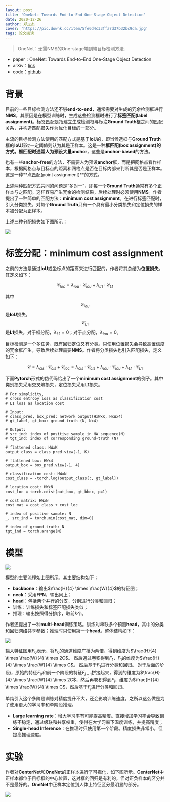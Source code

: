 ```yaml
---
layout: post
title: 'OneNet: Towards End-to-End One-Stage Object Detection'
date: 2020-12-26
author: 郑之杰
cover: 'https://pic.downk.cc/item/5fe6d4c33ffa7d37b32bc9da.jpg'
tags: 论文阅读
---
```


> OneNet：无需NMS的One-stage端到端目标检测方法.

- paper：OneNet: Towards End-to-End One-Stage Object Detection
- arXiv：[link](https://arxiv.org/abs/2012.05780)
- code：[github](https://github.com/PeizeSun/OneNet)

# 背景
目前的一些目标检测方法还不够**end-to-end**，通常需要对生成的冗余检测框进行**NMS**，其原因是在模型训练时，生成这些检测框时进行了**标签匹配(label assignment)**。标签匹配是指建立生成检测框与标注**Ground Truth**框之间的匹配关系，并构造匹配损失作为优化目标的一部分。

主流的目标检测方法使用的匹配方式是基于**IoU**的，即当候选框与**Ground Truth**框的**IoU**超过一定阈值则认为其是正样本。这是一种**框匹配(box assignment)**的方式。框匹配时通常人为预设大量**anchor**，这些是**anchor-based**的方法。

也有一些**anchor-free**的方法，不需要人为预设**anchor**框，而是把网格点看作样本，根据网格点与目标点的距离和网格点是否在目标内部来判断其是否是正样本。这是一种**点匹配(point assignment)**的方式。

上述两种匹配方式共同的问题是“多对一”，即每一个**Ground Truth**通常有多个正样本与之匹配。这样容易产生冗余的检测结果，后续处理时必须使用**NMS**。作者提出了一种简单的匹配方法：**minimum cost assignment**。在进行标签匹配时，引入分类损失，对每个**Ground Truth**只有一个具有最小分类损失和定位损失的样本被分配为正样本。

上述三种分配损失如下图所示：

![](https://pic.downk.cc/item/5fe6dbe43ffa7d37b337a973.jpg)

# 标签分配：minimum cost assignment
之前的方法是通过**IoU**或坐标点的距离来进行匹配的，作者将其总结为**位置损失**。其定义如下：

$$ \mathcal{C}_{loc} = \lambda_{iou} \cdot \mathcal{C}_{iou} + \lambda_{L1} \cdot \mathcal{C}_{L1} $$

其中$$\mathcal{C}_{iou}$$是**IoU**损失，$$\mathcal{C}_{L1}$$是**L1**损失。对于框分配，$\lambda_{L1} = 0$；对于点分配，$\lambda_{iou} = 0$。

目标检测是一个多任务，既有回归定位又有分类。只使用位置损失会导致高置信度的冗余框产生，导致后续处理需要**NMS**。作者将分类损失也引入匹配损失，定义如下：

$$ \mathcal{C} = \lambda_{cls} \cdot \mathcal{C}_{cls} + \mathcal{C}_{loc} = \lambda_{cls} \cdot \mathcal{C}_{cls} + \lambda_{iou} \cdot \mathcal{C}_{iou} + \lambda_{L1} \cdot \mathcal{C}_{L1} $$

下面**Pytorch**形式的伪代码给出了一个**minimum cost assignment**的例子。其中类别损失采用交叉熵损失，定位损失采用**L1**损失。

```
# For simplicity,
# cross entropy loss as classification cost
# L1 loss as location cost

# Input:
# class_pred, box_pred: network output(HxWxK, HxWx4)
# gt_label, gt_box: ground-truth (N, Nx4)

# Output:
# src_ind: index of positive sample in HW sequence(N)
# tgt_ind: index of corresponding ground-truth (N)

# flattened class: HWxK
output_class = class_pred.view(-1, K)

# flattened box: HWx4
output_box = box_pred.view(-1, 4)

# classification cost: HWxN
cost_class = -torch.log(output_class[:, gt_label])

# location cost: HWxN
cost_loc = torch.cdist(out_box, gt_bbox, p=1)

# cost matrix: HWxN
cost_mat = cost_class + cost_loc

# index of positive sample: N
_, src_ind = torch.min(cost_mat, dim=0)

# index of ground-truth: N
tgt_ind = torch.arange(N)
```

# 模型

![](https://pic.downk.cc/item/5fe6e1e33ffa7d37b3418250.jpg)

模型的主要流程如上图所示。其主要结构如下：
- **backbone**：输出$\frac{H}{4} \times \frac{W}{4}$的特征图；
- **neck**：采用**FPN**，输出同上；
- **head**：包括两个并行的分支，分别进行分类和回归；
- 训练：训练损失和标签匹配损失类似；
- 推理：输出按照得分排序，取前$k$个。

作者还提出了一种**multi-head**训练策略。训练时串联多个预测**head**，其中的分类和回归网络共享参数；推理时只使用第一个**head**。整体结构如下：

![](https://pic.downk.cc/item/5fe6e7793ffa7d37b34b3714.jpg)

输入特征图用$F_0$表示，将$F_0$的通道维度广播为两倍，得到维度为$\frac{H}{4} \times \frac{W}{4} \times 2C$。
然后通过卷积得到$F_1$，$F_1$的维度为$\frac{H}{4} \times \frac{W}{4} \times C$。
然后基于$F_1$进行分类和回归。
对于后面的阶段$j$，原始的特征$F_0$和前一个阶段的特征$F_{j-1}$拼接起来，得到的维度为$\frac{H}{4} \times \frac{W}{4} \times 2C$，然后再卷积得到$F_j$，维度为$\frac{H}{4} \times \frac{W}{4} \times C$，然后基于$F_j$进行分类和回归。

单纯引入这个多阶段训练对精度提升不大，还会影响训练速度。之所以这么做是为了使用更大的学习率和单阶段推理。
- **Large learning rate**：增大学习率有可能提高精度。直接增加学习率会导致训练不稳定，通过级联和共享权重，使得在大学习率下温度训练，并提高精度；
- **Single-head Inference**：在推理时只使用第一个阶段。精度损失非常小，但提高推理速度。


# 实验
作者对**CenterNet**和**OneNet**的正样本进行了可视化，如下图所示。**CenterNet**中正样本都位于目标框的中心位置，这对框的回归是有利的，但对正负样本的区分并不是最好的。**OneNet**中正样本定位到人体上特征区分最明显的部分。

![](https://pic.downk.cc/item/5fe6e9eb3ffa7d37b34f5e41.jpg)